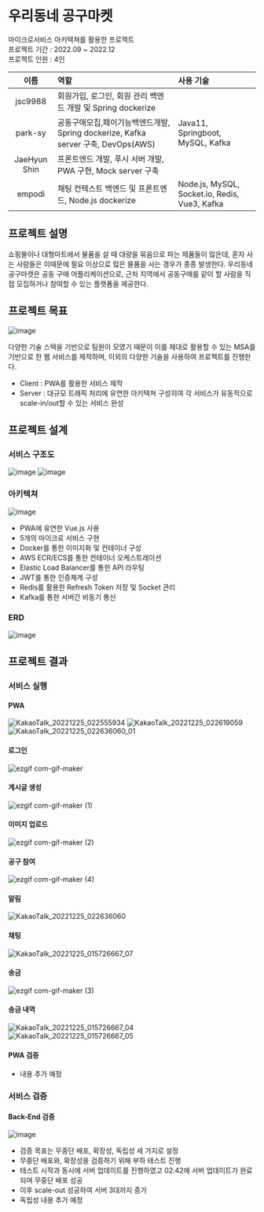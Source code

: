 # 우리동네 공구마켓

마이크로서비스 아키텍쳐를 활용한 프로젝트  
프로젝트 기간 : 2022.09 ~ 2022.12  
프로젝트 인원 : 4인

|     이름     | 역할                                                           | 사용 기술                                     |
| :----------: | :------------------------------------------------------------- | :-------------------------------------------- |
|   jsc9988    | 회원가입, 로그인, 회원 관리 백엔드 개발 및 Spring dockerize    |                                               |
|   park-sy    | 공동구매모집,페이기능백엔드개발, Spring dockerize, Kafka server 구축, DevOps(AWS) | Java11, Springboot, MySQL, Kafka  |
| JaeHyun Shin | 프론트엔드 개발, 푸시 서버 개발, PWA 구현, Mock server 구축    |                                               |
|    empodi    | 채팅 컨텍스트 백엔드 및 프론트엔드, Node.js dockerize          | Node.js, MySQL, Socket.io, Redis, Vue3, Kafka |

## 프로젝트 설명

쇼핑몰이나 대형마트에서 물품을 살 때 대량을 묶음으로 파는 제품들이 많은데, 혼자 사는 사람들은 이때문에 필요 이상으로 많은 물품을 사는 경우가 종종 발생한다. 우리동네 공구마캣은 공동 구매 어플리케이션으로, 근처 지역에서 공동구매를 같이 할 사람을 직접 모집하거나 참여할 수 있는 플랫폼을 제공한다.

## 프로젝트 목표

![image](https://user-images.githubusercontent.com/53611554/208305031-c51ac286-b863-44b9-9cdf-82f1d1b3e7d8.png)

다양한 기술 스택을 기반으로 팀원이 모였기 때문이 이를 제대로 활용할 수 있는 MSA를 기반으로 한 웹 서비스를 제작하며, 이외의 다양한 기술을 사용하여 프로젝트를 진행한다.

- Client : PWA를 활용한 서비스 제작
- Server : 대규모 트래픽 처리에 유연한 아키텍쳐 구성히여 각 서비스가 유동적으로 scale-in/out할 수 있는 서비스 완성

## 프로젝트 설계

### 서비스 구조도

![image](https://user-images.githubusercontent.com/53611554/208305634-99bc2260-82f6-48a9-bacd-143c04a3d7aa.png)
![image](https://user-images.githubusercontent.com/53611554/208305710-82666869-b796-4d6e-a0ad-96e41a7c61d6.png)

### 아키텍쳐

![image](https://user-images.githubusercontent.com/53611554/208305467-7f6af692-1ba1-402e-8048-1b1b5119ebc7.png)

- PWA에 유연한 Vue.js 사용
- 5개의 마이크로 서비스 구현
- Docker를 통한 이미지화 및 컨테이너 구성
- AWS ECR/ECS를 통한 컨테이너 오케스트레이션
- Elastic Load Balancer를 통한 API 라우팅
- JWT를 통한 인증체계 구성
- Redis를 활용한 Refresh Token 저장 및 Socket 관리
- Kafka를 통한 서버간 비동기 통신

### ERD

![image](https://user-images.githubusercontent.com/53611554/208304882-7a6db0a6-ba7b-4a96-9fe1-61366304ca7b.png)

## 프로젝트 결과

### 서비스 실행

#### PWA
![KakaoTalk_20221225_022555934](https://user-images.githubusercontent.com/53611554/209446052-7dffd0c9-e55b-4e12-99db-d15cbb98a9ee.gif)
![KakaoTalk_20221225_022619059](https://user-images.githubusercontent.com/53611554/209446055-243f078f-11ad-45ba-bea6-2117e9a340cf.gif)
![KakaoTalk_20221225_022636060_01](https://user-images.githubusercontent.com/53611554/209446059-82bd7a02-8e1e-487b-9ad7-735c2ae329e9.gif)


#### 로그인
![ezgif com-gif-maker](https://user-images.githubusercontent.com/53611554/209445242-dd33b67a-2aa6-4b08-a094-4f338e9eec1b.gif)

#### 게시글 생성
![ezgif com-gif-maker (1)](https://user-images.githubusercontent.com/53611554/209445247-9eabaa4a-8b36-42ac-999c-0cb554b2d265.gif)

#### 이미지 업로드
![ezgif com-gif-maker (2)](https://user-images.githubusercontent.com/53611554/209445250-b5138e13-8c96-40ea-be46-d613c9991eef.gif)

#### 공구 참여
![ezgif com-gif-maker (4)](https://user-images.githubusercontent.com/53611554/209445321-39764a96-de1e-4250-bfd9-20a27a89e4d9.gif)

#### 알림
![KakaoTalk_20221225_022636060](https://user-images.githubusercontent.com/53611554/209446068-c9a6c52e-a3a6-4ee7-9e6d-1631355c3c7f.gif)

#### 채팅
![KakaoTalk_20221225_015726667_07](https://user-images.githubusercontent.com/53611554/209445286-d3b08aff-58e0-4aa7-a7fe-e0d0d8fdd8ff.gif)

#### 송금
![ezgif com-gif-maker (3)](https://user-images.githubusercontent.com/53611554/209445296-4995c61a-f84e-42e8-9751-3802f01aebdf.gif)

#### 송금 내역
![KakaoTalk_20221225_015726667_04](https://user-images.githubusercontent.com/53611554/209445359-d68843e9-cd16-4e9e-b0ac-c75131029ea4.gif)
![KakaoTalk_20221225_015726667_05](https://user-images.githubusercontent.com/53611554/209445370-fc041b01-7399-4b2f-87b7-3062e53baa4b.gif)


#### PWA 검증

- 내용 추가 예정

### 서비스 검증

#### Back-End 검증

![image](https://user-images.githubusercontent.com/53611554/208305793-bb293b1f-10b9-424a-a72e-5e418111d7c8.png)

- 검증 목표는 무중단 배포, 확장성, 독립성 세 가지로 설정
- 무중단 배포와, 확장성을 검증하기 위해 부하 테스트 진행
- 테스트 시작과 동시에 서버 업데이트를 진행하였고 02:42에 서버 업데이트가 완료되며 무중단 배포 성공
- 이후 scale-out 성공하여 서버 3대까지 증가
- 독립성 내용 추가 예정
